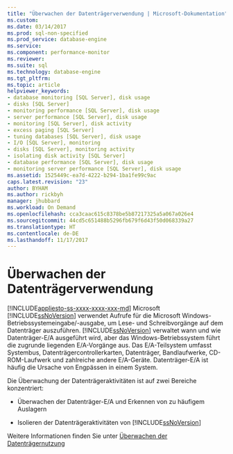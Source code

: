 ```yaml
---
title: "Überwachen der Datenträgerverwendung | Microsoft-Dokumentation"
ms.custom: 
ms.date: 03/14/2017
ms.prod: sql-non-specified
ms.prod_service: database-engine
ms.service: 
ms.component: performance-monitor
ms.reviewer: 
ms.suite: sql
ms.technology: database-engine
ms.tgt_pltfrm: 
ms.topic: article
helpviewer_keywords:
- database monitoring [SQL Server], disk usage
- disks [SQL Server]
- monitoring performance [SQL Server], disk usage
- server performance [SQL Server], disk usage
- monitoring [SQL Server], disk activity
- excess paging [SQL Server]
- tuning databases [SQL Server], disk usage
- I/O [SQL Server], monitoring
- disks [SQL Server], monitoring activity
- isolating disk activity [SQL Server]
- database performance [SQL Server], disk usage
- monitoring server performance [SQL Server], disk usage
ms.assetid: 1525449c-ea7d-4222-b294-1ba1fe99c9ac
caps.latest.revision: "23"
author: BYHAM
ms.author: rickbyh
manager: jhubbard
ms.workload: On Demand
ms.openlocfilehash: cca3caac615c8378be5b87217325a5a067a026e4
ms.sourcegitcommit: 44cd5c651488b5296fb679f6d43f50d068339a27
ms.translationtype: HT
ms.contentlocale: de-DE
ms.lasthandoff: 11/17/2017
---
```

# <a name="monitor-disk-usage"></a>Überwachen der Datenträgerverwendung
[!INCLUDE[appliesto-ss-xxxx-xxxx-xxx-md](../../includes/appliesto-ss-xxxx-xxxx-xxx-md.md)] Microsoft [!INCLUDE[ssNoVersion](../../includes/ssnoversion-md.md)] verwendet Aufrufe für die Microsoft Windows-Betriebssystemeingabe/-ausgabe, um Lese- und Schreibvorgänge auf dem Datenträger auszuführen. [!INCLUDE[ssNoVersion](../../includes/ssnoversion-md.md)] verwaltet wann und wie Datenträger-E/A ausgeführt wird, aber das Windows-Betriebssystem führt die zugrunde liegenden E/A-Vorgänge aus. Das E/A-Teilsystem umfasst Systembus, Datenträgercontrollerkarten, Datenträger, Bandlaufwerke, CD-ROM-Laufwerk und zahlreiche andere E/A-Geräte. Datenträger-E/A ist häufig die Ursache von Engpässen in einem System.  
  
 Die Überwachung der Datenträgeraktivitäten ist auf zwei Bereiche konzentriert:  
  
-   Überwachen der Datenträger-E/A und Erkennen von zu häufigem Auslagern  
  
-   Isolieren der Datenträgeraktivitäten von [!INCLUDE[ssNoVersion](../../includes/ssnoversion-md.md)]  
  
 Weitere Informationen finden Sie unter [Überwachen der Datenträgernutzung](http://social.technet.microsoft.com/wiki/contents/articles/monitoring-disk-usage.aspx)  
  
  
